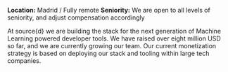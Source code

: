 **Location:** Madrid / Fully remote
**Seniority:** We are open to all levels of seniority, and adjust compensation accordingly

At source{d} we are building the stack for the next generation of Machine Learning powered developer tools. We have raised over eight million USD so far, and we are currently growing our team. Our current monetization strategy is based on deploying our stack and tooling within large tech companies.